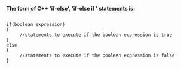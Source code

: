 **The form of C++ 'if-else', 'if-else if ' statements is:**

```

if(boolean expression)
{
     //statements to execute if the boolean expression is true
}
else
{
     //statements to execute if the boolean expression is false
}
```
